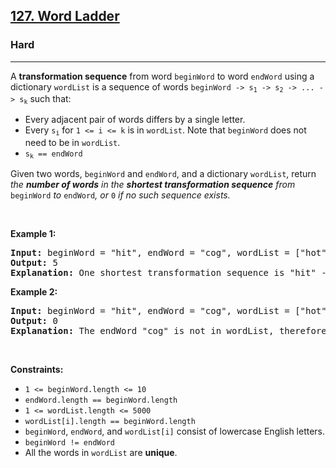 <h2><a href="https://leetcode.com/problems/word-ladder/">127. Word Ladder</a></h2><h3>Hard</h3><hr><div style="user-select: auto;"><p style="user-select: auto;">A <strong style="user-select: auto;">transformation sequence</strong> from word <code style="user-select: auto;">beginWord</code> to word <code style="user-select: auto;">endWord</code> using a dictionary <code style="user-select: auto;">wordList</code> is a sequence of words <code style="user-select: auto;">beginWord -&gt; s<sub style="user-select: auto;">1</sub> -&gt; s<sub style="user-select: auto;">2</sub> -&gt; ... -&gt; s<sub style="user-select: auto;">k</sub></code> such that:</p>

<ul style="user-select: auto;">
	<li style="user-select: auto;">Every adjacent pair of words differs by a single letter.</li>
	<li style="user-select: auto;">Every <code style="user-select: auto;">s<sub style="user-select: auto;">i</sub></code> for <code style="user-select: auto;">1 &lt;= i &lt;= k</code> is in <code style="user-select: auto;">wordList</code>. Note that <code style="user-select: auto;">beginWord</code> does not need to be in <code style="user-select: auto;">wordList</code>.</li>
	<li style="user-select: auto;"><code style="user-select: auto;">s<sub style="user-select: auto;">k</sub> == endWord</code></li>
</ul>

<p style="user-select: auto;">Given two words, <code style="user-select: auto;">beginWord</code> and <code style="user-select: auto;">endWord</code>, and a dictionary <code style="user-select: auto;">wordList</code>, return <em style="user-select: auto;">the <strong style="user-select: auto;">number of words</strong> in the <strong style="user-select: auto;">shortest transformation sequence</strong> from</em> <code style="user-select: auto;">beginWord</code> <em style="user-select: auto;">to</em> <code style="user-select: auto;">endWord</code><em style="user-select: auto;">, or </em><code style="user-select: auto;">0</code><em style="user-select: auto;"> if no such sequence exists.</em></p>

<p style="user-select: auto;">&nbsp;</p>
<p style="user-select: auto;"><strong style="user-select: auto;">Example 1:</strong></p>

<pre style="user-select: auto;"><strong style="user-select: auto;">Input:</strong> beginWord = "hit", endWord = "cog", wordList = ["hot","dot","dog","lot","log","cog"]
<strong style="user-select: auto;">Output:</strong> 5
<strong style="user-select: auto;">Explanation:</strong> One shortest transformation sequence is "hit" -&gt; "hot" -&gt; "dot" -&gt; "dog" -&gt; cog", which is 5 words long.
</pre>

<p style="user-select: auto;"><strong style="user-select: auto;">Example 2:</strong></p>

<pre style="user-select: auto;"><strong style="user-select: auto;">Input:</strong> beginWord = "hit", endWord = "cog", wordList = ["hot","dot","dog","lot","log"]
<strong style="user-select: auto;">Output:</strong> 0
<strong style="user-select: auto;">Explanation:</strong> The endWord "cog" is not in wordList, therefore there is no valid transformation sequence.
</pre>

<p style="user-select: auto;">&nbsp;</p>
<p style="user-select: auto;"><strong style="user-select: auto;">Constraints:</strong></p>

<ul style="user-select: auto;">
	<li style="user-select: auto;"><code style="user-select: auto;">1 &lt;= beginWord.length &lt;= 10</code></li>
	<li style="user-select: auto;"><code style="user-select: auto;">endWord.length == beginWord.length</code></li>
	<li style="user-select: auto;"><code style="user-select: auto;">1 &lt;= wordList.length &lt;= 5000</code></li>
	<li style="user-select: auto;"><code style="user-select: auto;">wordList[i].length == beginWord.length</code></li>
	<li style="user-select: auto;"><code style="user-select: auto;">beginWord</code>, <code style="user-select: auto;">endWord</code>, and <code style="user-select: auto;">wordList[i]</code> consist of lowercase English letters.</li>
	<li style="user-select: auto;"><code style="user-select: auto;">beginWord != endWord</code></li>
	<li style="user-select: auto;">All the words in <code style="user-select: auto;">wordList</code> are <strong style="user-select: auto;">unique</strong>.</li>
</ul>
</div>